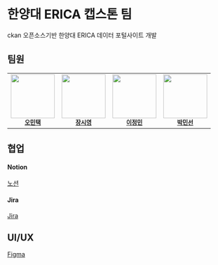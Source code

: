 # 한양대 ERICA 캡스톤 팀

ckan 오픈소스기반 한양대 ERICA 데이터 포털사이트 개발

## 팀원
<table>
  <tbody>
  <tr>
      <td align="center"><img src="https://avatars.githubusercontent.com/u/88085338?v=4" width="100px;" alt=""/><br /><sub><b><a href="https://github.com/mintaek22">오민택</a></b></sub><br /></td>
      <td align="center"><img src="https://avatars.githubusercontent.com/u/25243469?v=4" width="100px;" alt=""/><br /><sub><b><a href="https://github.com/JerryJang">장시영</a></b></sub><br /></td>
      <td align="center"><img src="https://avatars.githubusercontent.com/u/112607959?v=4" width="100px;" alt=""/><br /><sub><b><a href="https://github.com/a-pho">이정민</a></b></sub><br /></td>
      <td align="center"><img src="https://avatars.githubusercontent.com/u/63039855?v=4" width="100px;" alt=""/><br /><sub><b><a href="https://github.com/minSsan">박민선</a></b></sub><br /></td>
   </tr>
  </tbody>
</table>

## 협업
#### Notion
[노션](https://www.notion.so/83e761bdcb3e428f9a0e0b172993c84b)
#### Jira
[Jira](https://ckan.atlassian.net/jira/software/c/projects/HY/boards/3)

## UI/UX
[Figma](https://www.figma.com/file/1Mo6cP3dtMEh3OZwOSuObJ/CKAN-Dataset?type=design&node-id=0-1&mode=design&t=d1x0B0kHWJYKLQ2b-0)

